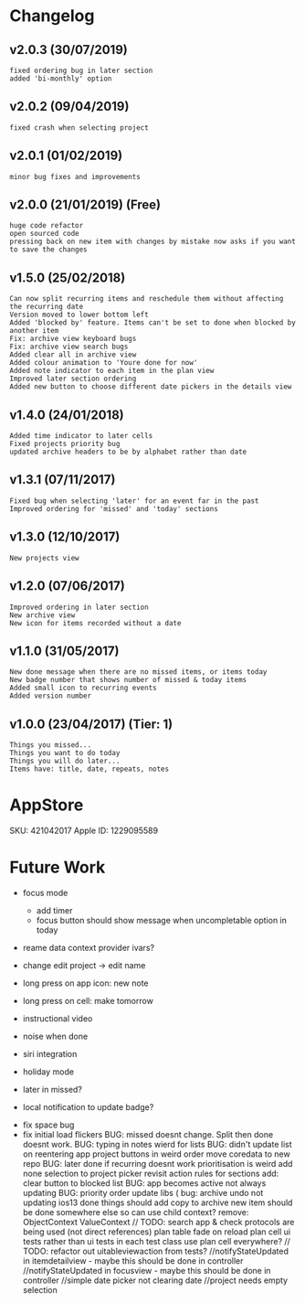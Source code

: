 # Changelog

## v2.0.3 (30/07/2019)
    fixed ordering bug in later section
    added 'bi-monthly' option

## v2.0.2 (09/04/2019)
    fixed crash when selecting project

## v2.0.1 (01/02/2019)
    minor bug fixes and improvements

## v2.0.0 (21/01/2019) (Free)
    huge code refactor
    open sourced code
    pressing back on new item with changes by mistake now asks if you want to save the changes

## v1.5.0 (25/02/2018)
    Can now split recurring items and reschedule them without affecting the recurring date
    Version moved to lower bottom left
    Added 'blocked by' feature. Items can't be set to done when blocked by another item
    Fix: archive view keyboard bugs
    Fix: archive view search bugs
    Added clear all in archive view
    Added colour animation to 'Youre done for now'
    Added note indicator to each item in the plan view
    Improved later section ordering
    Added new button to choose different date pickers in the details view

## v1.4.0 (24/01/2018)
    Added time indicator to later cells
    Fixed projects priority bug
    updated archive headers to be by alphabet rather than date

## v1.3.1 (07/11/2017)
    Fixed bug when selecting 'later' for an event far in the past
    Improved ordering for 'missed' and 'today' sections

## v1.3.0 (12/10/2017)
    New projects view

## v1.2.0 (07/06/2017)
    Improved ordering in later section
    New archive view
    New icon for items recorded without a date

## v1.1.0 (31/05/2017)
    New done message when there are no missed items, or items today
    New badge number that shows number of missed & today items
    Added small icon to recurring events
    Added version number

## v1.0.0 (23/04/2017) (Tier: 1)
    Things you missed...
    Things you want to do today
    Things you will do later...
    Items have: title, date, repeats, notes

# AppStore

SKU: 421042017
Apple ID: 1229095589

# Future Work

- focus mode 
    - add timer
    - focus button should show message when uncompletable option in today
- reame data context provider ivars?

- change edit project -> edit name
- long press on app icon: new note
- long press on cell: make tomorrow
- instructional video
- noise when done 
- siri integration
- holiday mode
- later in missed?
- local notification to update badge?
* fix space bug
* fix initial load flickers
BUG: missed doesnt change. Split then done doesnt work.
BUG: typing in notes wierd for lists
BUG: didn't update list on reentering app 
project buttons in weird order
move coredata to new repo
BUG: later done if recurring doesnt work
prioritisation is weird
add none selection to project picker
revisit action rules for sections
add: clear button to blocked list
BUG: app becomes active not always updating
BUG: priority order
update libs (
bug: archive undo not updating ios13
done things should add copy to archive
new item should be done somewhere else so can use child context?
remove: ObjectContext ValueContext
// TODO: search app & check protocols are being used (not direct references)
plan table fade on reload
plan cell ui tests rather than ui tests in each test class
use plan cell everywhere?
// TODO: refactor out uitableviewaction from tests?
//notifyStateUpdated in itemdetailview - maybe this should be done in controller
//notifyStateUpdated in focusview - maybe this should be done in controller
//simple date picker not clearing date
//project needs empty selection
